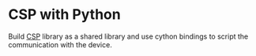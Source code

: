 # CSP with Python

Build [CSP](https://github.com/libcsp/libcsp.git) library as a shared library and use cython bindings to script the communication with the device.
